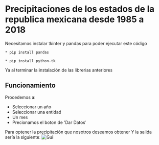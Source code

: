 # Precipitaciones de los estados de la republica mexicana desde 1985 a 2018
Necesitamos instalar tkinter y pandas para poder ejecutar este código
```
* pip install pandas
```

```
* pip install python-tk
```

Ya al terminar la instalación de las librerias anteriores

## Funcionamiento
Procedemos a: 
* Seleccionar un año
* Seleccionar una entidad
* Un mes
* Precionamos el boton de 'Dar Datos'

Para optener la precipitación que nosotros deseamos obtener
Y la salida sería la siguiente: 
![Gui](https://i.imgur.com/xKpVfAu.png)
